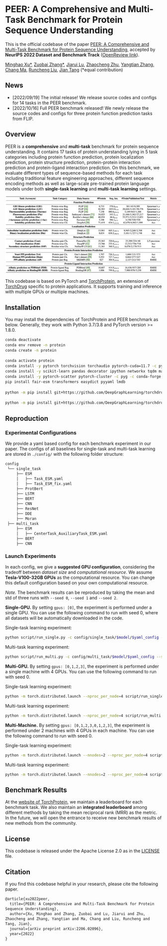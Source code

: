# PEER: A Comprehensive and Multi-Task Benchmark for Protein Sequence Understanding

This is the official codebase of the paper [PEER: A Comprehensive and Multi-Task Benchmark for Protein Sequence Understanding](https://arxiv.org/pdf/2206.02096.pdf), 
accepted by **NeurIPS 2022 Dataset and Benchmark Track** ([OpenReview link](https://openreview.net/forum?id=QgTZ56-zJou)).

[Minghao Xu*](https://chrisallenming.github.io),
[Zuobai Zhang*](https://oxer11.github.io),
[Jiarui Lu](https://mila.quebec/en/person/jiarui-lu/),
[Zhaocheng Zhu](https://kiddozhu.github.io),
[Yangtian Zhang](https://zytzrh.github.io/),
[Chang Ma](https://github.com/chang-github-00),
[Runcheng Liu](https://www.runchengliu.com/),
[Jian Tang](https://jian-tang.com)
(*equal contribution)

## News ##

- [2022/09/19] The initial release! We release source codes and configs for 14 tasks in the PEER benchmark.
- [2022/10/16] Full PEER benchmark released! We newly release the source codes and configs for three protein function prediction tasks from FLIP. 

## Overview ##

PEER is a **comprehensive** and **multi-task** benchmark for protein sequence understanding. 
It contains 17 tasks of protein understanding lying in 5 task categories 
including protein function prediction, protein localization prediction, protein structure prediction, protein-protein interaction prediction and protein-ligand interaction prediction. 
On this benchmark, we evaluate different types of sequence-based methods for each task 
including traditional feature engineering approaches, different sequence encoding methods as well as large-scale pre-trained protein language models 
under both **single-task learning** and **multi-task learning** settings.

![PEER Benchmark](asset/benchmark.png)

This codebase is based on PyTorch and [TorchProtein], an extension of [TorchDrug] specific to protein applications.
It supports training and inference with multiple GPUs or multiple machines.

[TorchProtein]: https://torchprotein.ai/
[TorchDrug]: https://torchdrug.ai/

## Installation ##

You may install the dependencies of TorchProtein and PEER benchmark as below. 
Generally, they work with Python 3.7/3.8 and PyTorch version >= 1.8.0.

```bash
conda deactivate
conda env remove -n protein
conda create -n protein

conda activate protein
conda install -y pytorch torchvision torchaudio pytorch-cuda=11.7 -c pytorch -c nvidia
conda install -y scikit-learn pandas decorator ipython networkx tqdm matplotlib -y
conda install -y pytorch-scatter pytorch-cluster -c pyg -c conda-forge
pip install fair-esm transformers easydict pyyaml lmdb

python -m pip install git+https://github.com/DeepGraphLearning/torchdrug/

python -m pip install git+https://github.com/DeepGraphLearning/torchdrug/
```

## Reproduction ##

### Experimental Configurations ###

We provide a yaml based config for each benchmark experiment in our paper. 
The configs of all baselines for single-task and multi-task learning are stored in ```./config/``` with the following folder structure:

```
config
 └── single_task
     ├── ESM
     │   ├── Task_ESM.yaml
     │   ├── Task_ESM_fix.yaml
     ├── ProtBert
     ├── LSTM
     ├── BERT
     ├── CNN
     ├── ResNet
     ├── DDE
     ├── Moran
 ├── multi_task
     ├── ESM
     │   ├── CenterTask_AuxiliaryTask_ESM.yaml
     ├── BERT
     ├── CNN
```

### Launch Experiments ###

In each config, we give a **suggested GPU configuration**, considering the tradeoff between *dataset size* and *computational resource*.
We assume **Tesla-V100-32GB GPUs** as the computational resource.
You can change this default configuration based on your own computational resource.

*Note.* The benchmark results can be reproduced by taking the mean and std of three runs with ```--seed 0```, ```--seed 1``` and ```--seed 2```. 

**Single-GPU.** By setting ```gpus: [0]```, the experiment is performed under a single GPU.
You can use the following command to run with seed 0, where all datasets will be automatically downloaded in the code.

Single-task learning experiment:
```bash
python script/run_single.py -c config/single_task/$model/$yaml_config --seed 0
```

Multi-task learning experiment:
```bash
python script/run_multi.py -c config/multi_task/$model/$yaml_config --seed 0
```

**Multi-GPU.** By setting ```gpus: [0,1,2,3]```, the experiment is performed under a single machine with 4 GPUs.
You can use the following command to run with seed 0.

Single-task learning experiment:
```bash
python -m torch.distributed.launch --nproc_per_node=4 script/run_single.py -c config/single_task/$model/$yaml_config --seed 0
```

Multi-task learning experiment:
```bash
python -m torch.distributed.launch --nproc_per_node=4 script/run_multi.py -c config/multi_task/$model/$yaml_config --seed 0
```

**Multi-Machine.** By setting ```gpus: [0,1,2,3,0,1,2,3]```, the experiment is performed under 2 machines with 4 GPUs in each machine.
You can use the following command to run with seed 0.

Single-task learning experiment:
```bash
python -m torch.distributed.launch --nnodes=2 --nproc_per_node=4 script/run_single.py -c config/single_task/$model/$yaml_config --seed 0
```

Multi-task learning experiment:
```bash
python -m torch.distributed.launch --nnodes=2 --nproc_per_node=4 script/run_multi.py -c config/multi_task/$model/$yaml_config --seed 0
```

## Benchmark Results ##

At the [website of TorchProtein], we maintain a leaderboard for each benchmark task. 
We also maintain an **integrated leaderboard** among different methods by taking the mean reciprocal rank (MRR) as the metric. 
In the future, we will open the entrance to receive new benchmark results of new methods from the community. 

[website of TorchProtein]: https://torchprotein.ai/benchmark

## License ##

This codebase is released under the Apache License 2.0 as in the [LICENSE](LICENSE) file.

## Citation ##

If you find this codebase helpful in your research, please cite the following paper.
```
@article{xu2022peer,
  title={PEER: A Comprehensive and Multi-Task Benchmark for Protein Sequence Understanding},
  author={Xu, Minghao and Zhang, Zuobai and Lu, Jiarui and Zhu, Zhaocheng and Zhang, Yangtian and Ma, Chang and Liu, Runcheng and Tang, Jian},
  journal={arXiv preprint arXiv:2206.02096},
  year={2022}
}
```
